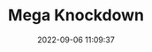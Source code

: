 ---
date: 2022-09-06 11:09:37
title: 'Mega Knockdown'	
tags: []
price: $6.99 (Early Access)	
link: https://store.steampowered.com/app/1492750/Mega_Knockdown/	
discord: https://discord.com/invite/bGVftKK	
twitter: https://twitter.com/MegaKnockdown
---